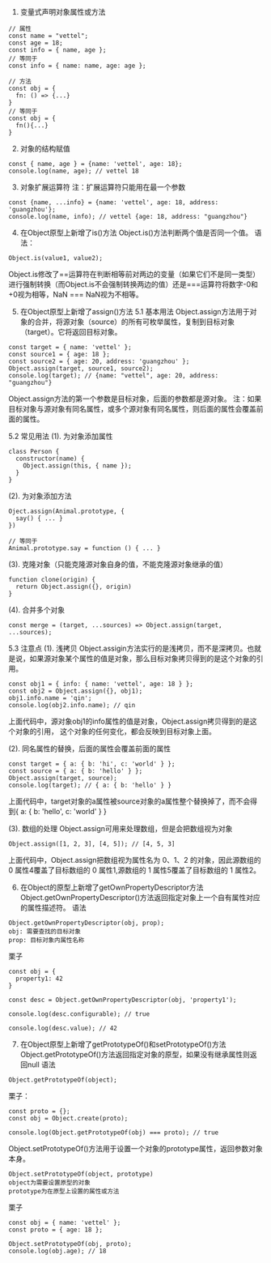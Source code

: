 1. 变量式声明对象属性或方法
```
// 属性
const name = "vettel";
const age = 18;
const info = { name, age };
// 等同于
const info = { name: name, age: age };

// 方法
const obj = {
  fn: () => {...}
}
// 等同于
const obj = {
  fn(){...}
}
```

2. 对象的结构赋值
```
const { name, age } = {name: 'vettel', age: 18};
console.log(name, age); // vettel 18
```

3. 对象扩展运算符
注：扩展运算符只能用在最一个参数
```
const {name, ...info} = {name: 'vettel', age: 18, address: 'guangzhou'};
console.log(name, info); // vettel {age: 18, address: "guangzhou"}
```

4. 在Object原型上新增了is()方法
Object.is()方法判断两个值是否同一个值。
语法：
```
Object.is(value1, value2);
```
Object.is修改了==运算符在判断相等前对两边的变量（如果它们不是同一类型）进行强制转换（而Object.is不会强制转换两边的值）还是===运算符将数字-0和+0视为相等，NaN === NaN视为不相等。

5. 在Object原型上新增了assign()方法
5.1 基本用法
Object.assign方法用于对象的合并，将源对象（source）的所有可枚举属性，复制到目标对象（target）。它将返回目标对象。
```
const target = { name: 'vettel' };
const source1 = { age: 18 };
const source2 = { age: 20, address: 'guangzhou' };
Object.assign(target, source1, source2);
console.log(target); // {name: "vettel", age: 20, address: "guangzhou"}
```
Object.assign方法的第一个参数是目标对象，后面的参数都是源对象。
注：如果目标对象与源对象有同名属性，或多个源对象有同名属性，则后面的属性会覆盖前面的属性。

5.2 常见用法
(1). 为对象添加属性
```
class Person {
  constructor(name) {
    Object.assign(this, { name });
  }
}
```
(2). 为对象添加方法
```
Oject.assign(Animal.prototype, {
  say() { ... }
})

// 等同于
Animal.prototype.say = function () { ... }
```

(3). 克隆对象（只能克隆源对象自身的值，不能克隆源对象继承的值）
```
function clone(origin) {
  return Object.assign({}, origin)
}
```

(4). 合并多个对象
```
const merge = (target, ...sources) => Object.assign(target, ...sources);
```
5.3 注意点
(1). 浅拷贝
Object.assigin方法实行的是浅拷贝，而不是深拷贝。也就是说，如果源对象某个属性的值是对象，那么目标对象拷贝得到的是这个对象的引用。
```
const obj1 = { info: { name: 'vettel', age: 18 } };
const obj2 = Object.assign({}, obj1);
obj1.info.name = 'qin';
console.log(obj2.info.name); // qin
```
上面代码中，源对象obj1的info属性的值是对象，Object.assign拷贝得到的是这个对象的引用， 这个对象的任何变化，都会反映到目标对象上面。

(2). 同名属性的替换，后面的属性会覆盖前面的属性
```
const target = { a: { b: 'hi', c: 'world' } };
const source = { a: { b: 'hello' } };
Object.assign(target, source);
console.log(target); // { a: { b: 'hello' } }
```
上面代码中，target对象的a属性被source对象的a属性整个替换掉了，而不会得到{ a: { b: 'hello', c: 'world' } }

(3). 数组的处理
Object.assign可用来处理数组，但是会把数组视为对象
```
Object.assign([1, 2, 3], [4, 5]); // [4, 5, 3]
```
上面代码中，Object.assign把数组视为属性名为 0、1、2 的对象，因此源数组的 0 属性4覆盖了目标数组的 0 属性1,源数组的 1 属性5覆盖了目标数组的 1 属性2。

6. 在Object的原型上新增了getOwnPropertyDescriptor方法
Object.getOwnPropertyDescriptor()方法返回指定对象上一个自有属性对应的属性描述符。
语法
```
Object.getOwnPropertyDescriptor(obj, prop);
obj: 需要查找的目标对象
prop: 目标对象内属性名称
```
栗子
```
const obj = {
  property1: 42
}

const desc = Object.getOwnPropertyDescriptor(obj, 'property1');

console.log(desc.configurable); // true

console.log(desc.value); // 42
```

7. 在Object原型上新增了getPrototypeOf()和setPrototypeOf()方法
Object.getPrototypeOf()方法返回指定对象的原型，如果没有继承属性则返回null
语法
```
Object.getPrototypeOf(object);
```
栗子：
```
const proto = {};
const obj = Object.create(proto);

console.log(Object.getPrototypeOf(obj) === proto); // true
```

Object.setPrototypeOf()方法用于设置一个对象的prototype属性，返回参数对象本身。
```
Object.setPrototypeOf(object, prototype)
object为需要设置原型的对象
prototype为在原型上设置的属性或方法
```
栗子
```
const obj = { name: 'vettel' };
const proto = { age: 18 };

Object.setPrototypeOf(obj, proto);
console.log(obj.age); // 18
```